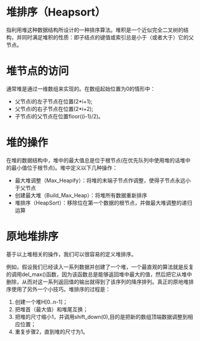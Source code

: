# 堆排序（Heapsort）

指利用堆这种数据结构所设计的一种排序算法。堆积是一个近似完全二叉树的结构，并同时满足堆积的性质：即子结点的键值或索引总是小于（或者大于）它的父节点。

# 堆节点的访问

通常堆是通过一维数组来实现的。在数组起始位置为0的情形中：
* 父节点i的左子节点在位置(2*i+1);
* 父节点i的右子节点在位置(2*i+2);
* 子节点i的父节点在位置floor((i-1)/2)。

# 堆的操作

在堆的数据结构中，堆中的最大值总是位于根节点(在优先队列中使用堆的话堆中的最小值位于根节点)。堆中定义以下几种操作：
* 最大堆调整（Max\_Heapify）：将堆的末端子节点作调整，使得子节点永远小于父节点
* 创建最大堆（Build\_Max\_Heap）：将堆所有数据重新排序
* 堆排序（HeapSort）：移除位在第一个数据的根节点，并做最大堆调整的递归运算

# 原地堆排序

基于以上堆相关的操作，我们可以很容易的定义堆排序。

例如，假设我们已经读入一系列数据并创建了一个堆，一个最直观的算法就是反复的调用del\_max()函数，因为该函数总是能够返回堆中最大的值，然后把它从堆中删除，从而对这一系列返回值的输出就得到了该序列的降序排列。真正的原地堆排序使用了另外一个小技巧。堆排序的过程是：

1. 创建一个堆H[0..n-1]；
2. 把堆首（最大值）和堆尾互换；
3. 把堆的尺寸缩小1，并调用shift\_down(0),目的是把新的数组顶端数据调整到相应位置；
4. 重复步骤2，直到堆的尺寸为1。
